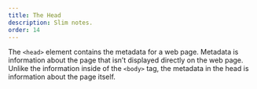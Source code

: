 ```yaml
---
title: The Head
description: Slim notes.
order: 14
---
```


The `<head>` element contains the metadata for a web page. Metadata is information about the page that isn’t displayed directly on the web page. Unlike the information inside of the `<body>` tag, the metadata in the head is information about the page itself. 
